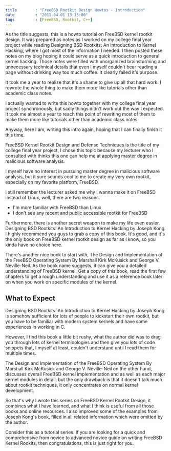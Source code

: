 ```yaml
---
title        : "FreeBSD Rootkit Design Howtos - Introduction"
date         : "2011-04-01 13:15:00"
tags         : [FreeBSD, Rootkit, C++]
---
```


As the title suggests, this is a howto tutorial on FreeBSD kernel rootkit
design. It was prepared as notes as I worked on my college final year project
while reading Designing BSD Rootkits: An Introduction to Kernel Hacking, where I
got most of the information I needed. I then posted these notes on my blog
hoping it could serve as a quick introduction to general kernel hacking. Those
notes were filled with unorganized brainstorming and unnecessary technical
details that even I myself couldn't bear reading a page without drinking way too
much coffee. It clearly failed it's purpose.

It took me a year to realize that it's a shame to give up all that hard work. I
rewrote the whole thing to make them more like tutorials other than academic
class notes.

I actually wanted to write this howto together with my college final year
project synchronously, but sadly things didn't work out the way I expected.
It took me almost a year to reach this point of rewriting most of them to make
them more like tutorials other than academic class notes.


Anyway, here I am, writing this intro again, hoping that I can finally finish it
this time.

FreeBSD Kernel Rootkit Design and Defense Techniques is the title of my college
final year project, I chose this topic because my lecturer who I consulted with
thinks this one can help me at applying master degree in malicious software
analysis.

I myself have no interest in pursuing master degree in malicious software
analysis, but it sure sounds cool to me to create my very own rootkit,
especially on my favorite platform, FreeBSD.

I still remember the lecturer asked me why I wanna make it on FreeBSD instead of
Linux, well, there are two reasons.

* I'm more familiar with FreeBSD than Linux
* I don't see any recent and public accessible rootkit for FreeBSD

Furthermore, there is another secret weapon to make my life even easier,
Designing BSD Rootkits: An Introduction to Kernel Hacking by Joseph Kong. I
highly recommend you guys to grab a copy of this book. It's good, and it's the
only book on FreeBSD kernel rootkit design as far as I know, so you kinda have
no choice here.

There's another nice book to start with, The Design and Implementation of the
FreeBSD Operating System By Marshall Kirk McKusick and George V. Neville-Neil.
As the book name suggests, it can give you a detailed understanding of FreeBSD
kernel. Get a copy of this book, read the first few chapters to get a rough
understanding and use it as a reference book later on when you work on specific
modules of the kernel.

## What to Expect

Designing BSD Rootkits: An Introduction to Kernel Hacking by Joseph Kong is
somehow sufficient for lots of people to kickstart their own rootkit, but you
have to be familiar with modern system kernels and have some experiences in
working in C.

However, I find this book a little bit rushy, what the author did was to drag
you through lots of kernel terminologies and then give you lots of code snippets
that, I myself at least, couldn't understand until I read them for multiple
times.

The Design and Implementation of the FreeBSD Operating System By Marshall Kirk
McKusick and George V. Neville-Neil on the other hand, discusses overall FreeBSD
kernel implementation and as well as each major kernel modules in detail, but
the only drawback is that it doesn't talk much about rootkit techniques, it only
concentrates on normal kernel development.


So that's why I wrote this series on FreeBSD Kernel Rootkit Design, it combines
what I have learned, and what I think is useful from all those books and online
resources.
I also improved some of the examples from Joseph Kong's book, filled in all
related information which were omitted by the author.

Consider this as a tutorial series. If you are looking for a quick and
comprehensive from novice to advanced novice guide on writing FreeBSD Kernel
Rookits, then congratulations, this is just right for you.
